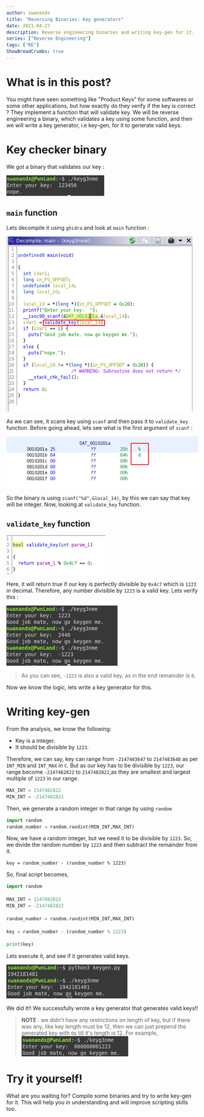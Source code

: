 ```yaml
---
author: swanandx
title: "Reversing Binaries: Key generators"
date: 2021-04-27
description: Reverse engineering binaries and writing key-gen for it.
series: ["Reverse Engineering"]
tags: ["RE"]
ShowBreadCrumbs: true
---
```


# What is in this post?
You might have seen something like "Product Keys" for some softwares or some other applications, but how exactly do they verify if the key is correct ? They implement a function that will validate key. We will be reverse engineering a binary, which validates a key using some function, and then we will write a key generator, i.e key-gen, for it to generate valid keys.

# Key checker binary
We got a binary that validates our key :

![keygen_no.png](./images/41a1217977df4f4ca7fe5957dd27dc7a.png#center)

## `main` function
Lets decompile it using `ghidra` and look at `main` function :

![main.png](./images/da99bf0f380545cfbfeec4b94d3c7cc0.png#center)

As we can see, it scans key using `scanf` and then pass it to `validate_key` function. Before going ahead, lets see what is the first argument of `scanf` :

![scanf.png](./images/f360ab23be7b4c11bd6800905a894102.png#center)

So the binary is using `scanf("%d",&local_14)`, by this we can say that key will be integer. Now, looking at `validate_key` function.

## `validate_key` function

![validate.png](./images/90464be03f9a4241813c44a4aaf003f5.png#center)

Here, it will return true if our key is perfectly divisible by `0x4c7` which is `1223` in decimal.
Therefore, any number divisible by `1223` is a valid key. Lets verify this :



![1223.png](./images/21108b27f9e04ff5b073c9c748fed3ac.png#center)

> As you can see, `-1223` is also a valid key, as in the end remainder is `0`.

Now we know the logic, lets write a key generator for this.

# Writing key-gen

From the analysis, we know the following:
- Key is a integer.
- It should be divisible by `1223`.

Therefore, we can say, key can range from `-2147483647` to `2147483648` as per `INT_MIN` and `INT_MAX` in `C`. But as our key has to be divisible by `1223`, our range become `-2147482822` to `2147482822`,as they are smallest and largest multiple of `1223` in our range.
```py
MAX_INT = 2147482822
MIN_INT = -2147482822
```
Then, we generate a random integer in that range by using `random` 
```py
import random
random_number = random.randint(MIN_INT,MAX_INT)
```
Now, we have a random integer, but we need it to be divisible by `1223`. So, we divide the random number by `1223` and then subtract the remainder from it.
```
key = random_number - (random_number % 1223)
```
So, final script becomes,

```py
import random

MAX_INT = 2147482822
MIN_INT = -2147482822

random_number = random.randint(MIN_INT,MAX_INT)

key = random_number - (random_number % 1223)

print(key)
```

Lets execute it, and see if it generates valid keys.

![verify.png](./images/afb6a73868c44c02b6846cdfb87f8c63.png#center)

We did it!! We successfully wrote a key generator that generates valid keys!!

> **NOTE** : we didn't have any restrictions on length of key, but if there was any, like key length must be 12, then we can just prepend the generated key with `0`s till it's length is 12. For example,
![00s.png](./images/e9c19276d70e492f967084c5454feab7.png#center)

# Try it yourself!
What are you waiting for? Compile some binaries and try to write key-gen for it. This will help you in understanding and will improve scripting skills too.
